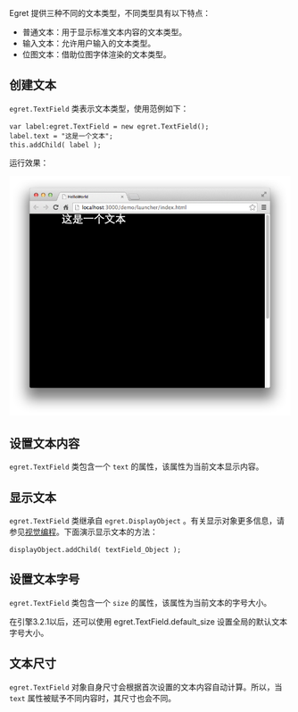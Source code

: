 Egret 提供三种不同的文本类型，不同类型具有以下特点：

- 普通文本：用于显示标准文本内容的文本类型。
- 输入文本：允许用户输入的文本类型。
- 位图文本：借助位图字体渲染的文本类型。

## 创建文本

`egret.TextField` 类表示文本类型，使用范例如下：

```
var label:egret.TextField = new egret.TextField(); 
label.text = "这是一个文本"; 
this.addChild( label );
```

运行效果：

![](5661598a65c67.png)

## 设置文本内容

`egret.TextField` 类包含一个 `text` 的属性，该属性为当前文本显示内容。

## 显示文本

`egret.TextField` 类继承自 `egret.DisplayObject` 。有关显示对象更多信息，请参见[视觉编程](../../../Engine2D/displayObject/visualProgram/README.md)。下面演示显示文本的方法：

```
displayObject.addChild( textField_Object );
```

## 设置文本字号
`egret.TextField` 类包含一个 `size` 的属性，该属性为当前文本的字号大小。

在引擎3.2.1以后，还可以使用 egret.TextField.default_size 设置全局的默认文本字号大小。

## 文本尺寸

`egret.TextField` 对象自身尺寸会根据首次设置的文本内容自动计算。所以，当 `text` 属性被赋予不同内容时，其尺寸也会不同。

